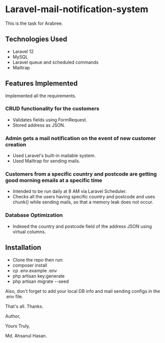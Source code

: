 # Laravel-mail-notification-system
This is the task for Arabree.

## Technologies Used
- Laravel 12
- MySQL
- Laravel queue and scheduled commands
- Mailtrap

## Features Implemented
Implemented all the requirements. 

### CRUD functionality for the customers
- Validates fields using FormRequest.
- Stored address as JSON.
  
### Admin gets a mail notification on the event of new customer creation
- Used Laravel's built-in mailable system.
- Used Mailtrap for sending mails.

### Customers from a specific country and postcode are getting good morning emails at a specific time
- Intended to be run daily at 8 AM via Laravel Scheduler.
- Checks all the users having specific country and postcode and uses chunk() while sending mails, so that a memory leak does not occur.

### Database Optimization
- Indexed the country and postcode field of the address JSON using virtual columns.

## Installation
- Clone the repo then run: 
- composer install
- cp .env.example .env
- php artisan key:generate
- php artisan migrate --seed

Also, don't forget to add your local DB info and mail sending configs in the .env file.

That's all. Thanks.

Author,


Yours Truly,



Md. Ahsanul Hasan.
